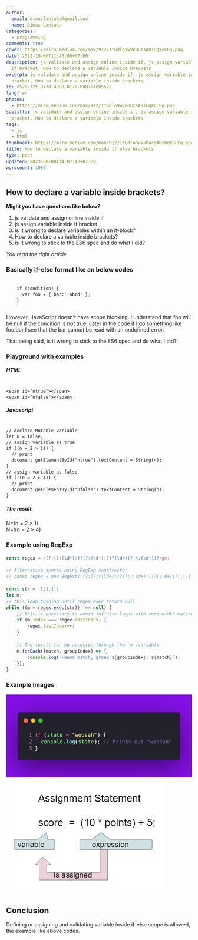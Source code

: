 ```yaml
---
author:
  email: dimaslanjaka@gmail.com
  name: Dimas Lanjaka
categories:
  - programming
comments: true
cover: https://miro.medium.com/max/912/1*Gdlo9wVkOuzsA8iUqXoLEg.png
date: 2022-10-06T11:40:09+07:00
description: js validate and assign online inside if, js assign variable inside
  if bracket, How to declare a variable inside brackets
excerpt: js validate and assign online inside if, js assign variable inside if
  bracket, How to declare a variable inside brackets
id: c52a212f-977d-4888-817a-6d87e4bb5522
lang: en
photos:
  - https://miro.medium.com/max/912/1*Gdlo9wVkOuzsA8iUqXoLEg.png
subtitle: js validate and assign online inside if, js assign variable inside if
  bracket, How to declare a variable inside brackets
tags:
  - js
  - html
thumbnail: https://miro.medium.com/max/912/1*Gdlo9wVkOuzsA8iUqXoLEg.png
title: How to declare a variable inside if else brackets
type: post
updated: 2023-08-08T14:07:42+07:00
wordcount: 1069
---
```


<h2>How to declare a variable inside brackets?</h2>

<b>Might you have questions like below?</b>
<ol>
  <li>js validate and assign online inside if</li>
  <li>js assign variable inside if bracket</li>
  <li>is it wrong to declare variables within an if-block?</li>
  <li>How to declare a variable inside brackets?</li>
  <li>is it wrong to stick to the ES6 spec and do what I did?</li>
</ol>

<i>You read the right article</i>

<h3>Basically if-else format like an below codes</h3>
<pre>
  <code>
    if (condition) {
      var foo = { bar: 'abcd' };
    }
  </code>
</pre>

<p>
  However, JavaScript doesn't have scope blocking. I understand that foo will be null if the condition is not true. Later in the code if I do something like foo.bar I see that the bar cannot be read with an undefined error.
</p>
<p>That being said, is it wrong to stick to the ES6 spec and do what I did?</p>

<h3>Playground with examples</h3>
<h5>HTML</h5>
<pre><code>
&lt;span id=&quot;ntrue&quot;&gt;&lt;/span&gt;
&lt;span id=&quot;nfalse&quot;&gt;&lt;/span&gt;
</code></pre>
<h5>Javascript</h5>
<pre><code>
// declare Mutable variable
let n = false;
// assign variable as true
if ((n = 2 &gt; 1)) {
  // print
  document.getElementById(&quot;ntrue&quot;).textContent = String(n);
}
// assign variable as false
if (!(n = 2 &gt; 4)) {
  // print
  document.getElementById(&quot;nfalse&quot;).textContent = String(n);
}
</code></pre>

<h5>The result</h5>

N=(n = 2 > 1) <span id="ntrue"></span> <br>
N=!(n = 2 > 4) <span id="nfalse"></span>
<script>
  // declare Mutable variable
  let n = false;
  // assign variable as true
  if ((n = 2 > 1)) {
    // print
    document.getElementById("ntrue").textContent = String(n);
  }
  // assign variable as false
  if (!(n = 2 > 4)) {
    // print
    document.getElementById("nfalse").textContent = String(n);
  }
</script>

### Example using RegExp

```javascript
const regex = /(?:(?:(\d+):)?(?:(\d+):))?(\d+)(?:\.(\d+))?/gm;

// Alternative syntax using RegExp constructor
// const regex = new RegExp('(?:(?:(\\d+):)?(?:(\\d+):))?(\\d+)(?:\\.(\\d+))?', 'gm')

const str = `1:1.1`;
let m;
// this loop running until regex.exec return null
while ((m = regex.exec(str)) !== null) {
    // This is necessary to avoid infinite loops with zero-width matches
    if (m.index === regex.lastIndex) {
        regex.lastIndex++;
    }

    // The result can be accessed through the `m`-variable.
    m.forEach((match, groupIndex) => {
        console.log(`Found match, group ${groupIndex}: ${match}`);
    });
}
```

### Example Images

![print declared variable inside if-else scope](declare-and-validate-variable-inside-if-else-scope/ex.png)
![assignment explanation](declare-and-validate-variable-inside-if-else-scope/assignment.png)
## Conclusion
Defining or assigning and validating variable inside if-else scope is allowed, the example like above codes.